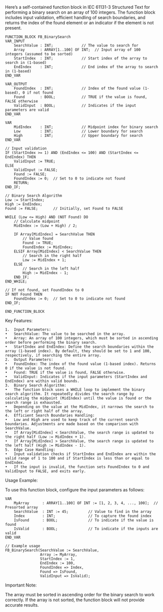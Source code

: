 Here’s a self-contained function block in IEC 61131-3 Structured Text for performing a binary search on an array of 100 integers. The function block includes input validation, efficient handling of search boundaries, and returns the index of the found element or an indicator if the element is not present.

```
FUNCTION_BLOCK FB_BinarySearch
VAR_INPUT
    SearchValue : INT;             // The value to search for
    Array       : ARRAY[1..100] OF INT;  // Input array of 100 integers (assumed to be sorted)
    StartIndex  : INT;             // Start index of the array to search in (1-based)
    EndIndex    : INT;             // End index of the array to search in (1-based)
END_VAR

VAR_OUTPUT
    FoundIndex  : INT;             // Index of the found value (1-based), 0 if not found
    Found       : BOOL;            // TRUE if the value is found, FALSE otherwise
    ValidInput  : BOOL;            // Indicates if the input parameters are valid
END_VAR

VAR
    MidIndex    : INT;             // Midpoint index for binary search
    Low         : INT;             // Lower boundary for search
    High        : INT;             // Upper boundary for search
END_VAR

// Input validation
IF (StartIndex >= 1) AND (EndIndex <= 100) AND (StartIndex <= EndIndex) THEN
    ValidInput := TRUE;
ELSE
    ValidInput := FALSE;
    Found := FALSE;
    FoundIndex := 0;  // Set to 0 to indicate not found
    RETURN;
END_IF;

// Binary Search Algorithm
Low := StartIndex;
High := EndIndex;
Found := FALSE;       // Initially, set Found to FALSE

WHILE (Low <= High) AND (NOT Found) DO
    // Calculate midpoint
    MidIndex := (Low + High) / 2;
    
    IF Array[MidIndex] = SearchValue THEN
        // Value found
        Found := TRUE;
        FoundIndex := MidIndex;
    ELSIF Array[MidIndex] < SearchValue THEN
        // Search in the right half
        Low := MidIndex + 1;
    ELSE
        // Search in the left half
        High := MidIndex - 1;
    END_IF;
END_WHILE;

// If not found, set FoundIndex to 0
IF NOT Found THEN
    FoundIndex := 0;  // Set to 0 to indicate not found
END_IF;

END_FUNCTION_BLOCK
```

Key Features:

	1.	Input Parameters:
	•	SearchValue: The value to be searched in the array.
	•	Array: An array of 100 integers, which must be sorted in ascending order before performing the binary search.
	•	StartIndex and EndIndex: Define the search boundaries within the array (1-based index). By default, they should be set to 1 and 100, respectively, if searching the entire array.
	2.	Output Parameters:
	•	FoundIndex: The index of the found value (1-based index). Returns 0 if the value is not found.
	•	Found: TRUE if the value is found, FALSE otherwise.
	•	ValidInput: Indicates if the input parameters (StartIndex and EndIndex) are within valid bounds.
	3.	Binary Search Algorithm:
	•	The function block uses a WHILE loop to implement the binary search algorithm. It repeatedly divides the search range by calculating the midpoint (MidIndex) until the value is found or the search range is exhausted.
	•	Depending on the value at the MidIndex, it narrows the search to the left or right half of the array.
	4.	Efficient Search Boundaries Handling:
	•	Low and High are used to keep track of the current search boundaries. Adjustments are made based on the comparison with SearchValue.
	•	If Array[MidIndex] < SearchValue, the search range is updated to the right half (Low := MidIndex + 1).
	•	If Array[MidIndex] > SearchValue, the search range is updated to the left half (High := MidIndex - 1).
	5.	Edge Case Handling:
	•	Input validation checks if StartIndex and EndIndex are within the valid range of 1 to 100 and if StartIndex is less than or equal to EndIndex.
	•	If the input is invalid, the function sets FoundIndex to 0 and ValidInput to FALSE, and exits early.

Usage Example:

To use this function block, configure the input parameters as follows:

```
VAR
    MyArray      : ARRAY[1..100] OF INT := [1, 2, 3, 4, ..., 100];  // Presorted array
    SearchValue  : INT := 45;         // Value to find in the array
    Index        : INT;               // To capture the found index
    IsFound      : BOOL;              // To indicate if the value is found
    IsValid      : BOOL;              // To indicate if the inputs are valid
END_VAR

// Example usage
FB_BinarySearch(SearchValue := SearchValue, 
                Array := MyArray, 
                StartIndex := 1, 
                EndIndex := 100, 
                FoundIndex => Index, 
                Found => IsFound, 
                ValidInput => IsValid);
```

Important Note:

The array must be sorted in ascending order for the binary search to work correctly. If the array is not sorted, the function block will not provide accurate results.
